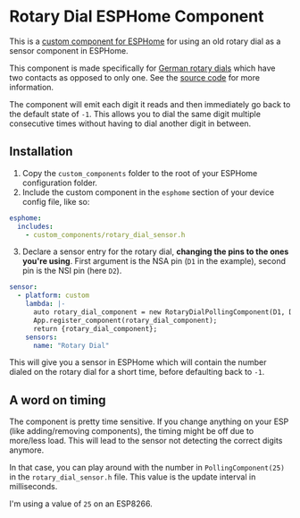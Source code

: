 # Rotary Dial ESPHome Component

This is a [custom component for ESPHome](https://esphome.io/components/sensor/custom.html) for using an old rotary dial
as a sensor component in ESPHome.

This component is made specifically for [German rotary dials](https://en.wikipedia.org/wiki/Rotary_dial) which have two
contacts as opposed to only one. See the [source code](custom_components/rotary_dial_sensor.h) for more information.

The component will emit each digit it reads and then immediately go back to the default state of `-1`. This
allows you to dial the same digit multiple consecutive times without having to dial another digit in between.


## Installation

1. Copy the `custom_components` folder to the root of your ESPHome configuration folder.
2. Include the custom component in the `esphome` section of your device config file, like so:
```yaml
esphome:
  includes:
    - custom_components/rotary_dial_sensor.h
```
3. Declare a sensor entry for the rotary dial, **changing the pins to the ones you're using**.
   First argument is the NSA pin (`D1` in the example), second pin is the NSI pin (here `D2`).
```yaml
sensor:
  - platform: custom
    lambda: |-
      auto rotary_dial_component = new RotaryDialPollingComponent(D1, D2);
      App.register_component(rotary_dial_component);
      return {rotary_dial_component};
    sensors:
      name: "Rotary Dial"
```

This will give you a sensor in ESPHome which will contain the number dialed on the rotary dial for a short time, before
defaulting back to `-1`.


## A word on timing

The component is pretty time sensitive. If you change anything on your ESP (like adding/removing components), the timing
might be off due to more/less load. This will lead to the sensor not detecting the correct digits anymore.

In that case, you can play around with the number in `PollingComponent(25)` in the `rotary_dial_sensor.h` file. This
value is the update interval in milliseconds.

I'm using a value of `25` on an ESP8266.